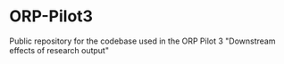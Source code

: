 # ORP-Pilot3
Public repository for the codebase used in the ORP Pilot 3 "Downstream effects of research output"
